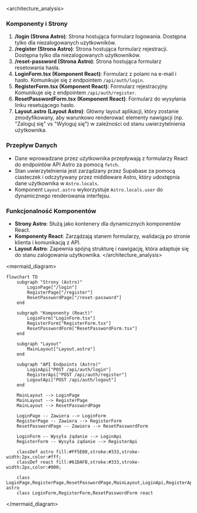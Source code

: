 <architecture_analysis>

### Komponenty i Strony

1.  **/login (Strona Astro)**: Strona hostująca formularz logowania. Dostępna tylko dla niezalogowanych użytkowników.
2.  **/register (Strona Astro)**: Strona hostująca formularz rejestracji. Dostępna tylko dla niezalogowanych użytkowników.
3.  **/reset-password (Strona Astro)**: Strona hostująca formularz resetowania hasła.
4.  **LoginForm.tsx (Komponent React)**: Formularz z polami na e-mail i hasło. Komunikuje się z endpointem `/api/auth/login`.
5.  **RegisterForm.tsx (Komponent React)**: Formularz rejestracyjny. Komunikuje się z endpointem `/api/auth/register`.
6.  **ResetPasswordForm.tsx (Komponent React)**: Formularz do wysyłania linku resetującego hasło.
7.  **Layout.astro (Layout Astro)**: Główny layout aplikacji, który zostanie zmodyfikowany, aby warunkowo renderować elementy nawigacji (np. "Zaloguj się" vs "Wyloguj się") w zależności od stanu uwierzytelnienia użytkownika.

### Przepływ Danych

- Dane wprowadzane przez użytkownika przepływają z formularzy React do endpointów API Astro za pomocą `fetch`.
- Stan uwierzytelnienia jest zarządzany przez Supabase za pomocą ciasteczek i odczytywany przez middleware Astro, który udostępnia dane użytkownika w `Astro.locals`.
- Komponent `Layout.astro` wykorzystuje `Astro.locals.user` do dynamicznego renderowania interfejsu.

### Funkcjonalność Komponentów

- **Strony Astro**: Służą jako kontenery dla dynamicznych komponentów React.
- **Komponenty React**: Zarządzają stanem formularzy, walidacją po stronie klienta i komunikacją z API.
- **Layout Astro**: Zapewnia spójną strukturę i nawigację, która adaptuje się do stanu zalogowania użytkownika.
  </architecture_analysis>

<mermaid_diagram>

```mermaid
flowchart TD
    subgraph "Strony (Astro)"
        LoginPage["/login"]
        RegisterPage["/register"]
        ResetPasswordPage["/reset-password"]
    end

    subgraph "Komponenty (React)"
        LoginForm["LoginForm.tsx"]
        RegisterForm["RegisterForm.tsx"]
        ResetPasswordForm["ResetPasswordForm.tsx"]
    end

    subgraph "Layout"
        MainLayout["Layout.astro"]
    end

    subgraph "API Endpoints (Astro)"
        LoginApi["POST /api/auth/login"]
        RegisterApi["POST /api/auth/register"]
        LogoutApi["POST /api/auth/logout"]
    end

    MainLayout --> LoginPage
    MainLayout --> RegisterPage
    MainLayout --> ResetPasswordPage

    LoginPage -- Zawiera --> LoginForm
    RegisterPage -- Zawiera --> RegisterForm
    ResetPasswordPage -- Zawiera --> ResetPasswordForm

    LoginForm -- Wysyła żądanie --> LoginApi
    RegisterForm -- Wysyła żądanie --> RegisterApi

    classDef astro fill:#FF5E00,stroke:#333,stroke-width:2px,color:#fff;
    classDef react fill:#61DAFB,stroke:#333,stroke-width:2px,color:#000;

    class LoginPage,RegisterPage,ResetPasswordPage,MainLayout,LoginApi,RegisterApi,LogoutApi astro
    class LoginForm,RegisterForm,ResetPasswordForm react
```

</mermaid_diagram>
